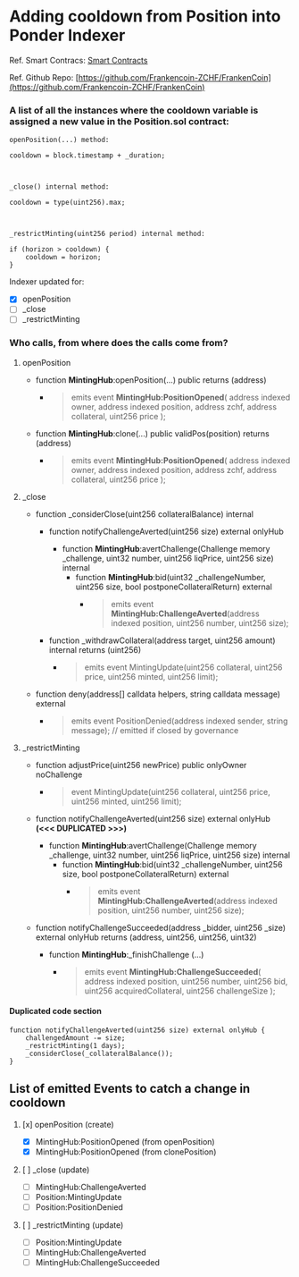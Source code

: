 # Adding cooldown from Position into Ponder Indexer

Ref. Smart Contracs: [Smart Contracts](https://github.com/Frankencoin-ZCHF/FrankenCoin/tree/main/contracts)

Ref. Github Repo: [https://github.com/Frankencoin-ZCHF/FrankenCoin](https://github.com/Frankencoin-ZCHF/FrankenCoin)

### A list of all the instances where the cooldown variable is assigned a new value in the Position.sol contract:

```
openPosition(...) method:

cooldown = block.timestamp + _duration;



_close() internal method:

cooldown = type(uint256).max;



_restrictMinting(uint256 period) internal method:

if (horizon > cooldown) {
    cooldown = horizon;
}
```

Indexer updated for:

-   [x] openPosition
-   [ ] \_close
-   [ ] \_restrictMinting

### Who calls, from where does the calls come from?

1.  openPosition

    -   function **MintingHub**:openPosition(...) public returns (address)
        -   > emits event **MintingHub:PositionOpened**(
            > address indexed owner,
            > address indexed position,
            > address zchf,
            > address collateral,
            > uint256 price
            > );
    -   function **MintingHub**:clone(...) public validPos(position) returns (address)
        -   > emits event **MintingHub:PositionOpened**(
            > address indexed owner,
            > address indexed position,
            > address zchf,
            > address collateral,
            > uint256 price
            > );

2.  \_close

    -   function \_considerClose(uint256 collateralBalance) internal

        -   function notifyChallengeAverted(uint256 size) external onlyHub

            -   function **MintingHub**:avertChallenge(Challenge memory \_challenge, uint32 number, uint256 liqPrice, uint256 size) internal
                -   function **MintingHub**:bid(uint32 \_challengeNumber, uint256 size, bool postponeCollateralReturn) external
                    -   > emits event **MintingHub:ChallengeAverted**(address indexed position, uint256 number, uint256 size);

        -   function \_withdrawCollateral(address target, uint256 amount) internal returns (uint256)
            -   > emits event MintingUpdate(uint256 collateral, uint256 price, uint256 minted, uint256 limit);

    -   function deny(address[] calldata helpers, string calldata message) external
        -   > emits event PositionDenied(address indexed sender, string message); // emitted if closed by governance

3.  \_restrictMinting

    -   function adjustPrice(uint256 newPrice) public onlyOwner noChallenge

        -   > event MintingUpdate(uint256 collateral, uint256 price, uint256 minted, uint256 limit);

    -   function notifyChallengeAverted(uint256 size) external onlyHub **(<<< DUPLICATED >>>)**

        -   function **MintingHub**:avertChallenge(Challenge memory \_challenge, uint32 number, uint256 liqPrice, uint256 size) internal
            -   function **MintingHub**:bid(uint32 \_challengeNumber, uint256 size, bool postponeCollateralReturn) external
                -   > emits event **MintingHub:ChallengeAverted**(address indexed position, uint256 number, uint256 size);

    -   function notifyChallengeSucceeded(address \_bidder, uint256 \_size) external onlyHub returns (address, uint256, uint256, uint32)

        -   function **MintingHub**:\_finishChallenge (...)
            -   > emits event **MintingHub:ChallengeSucceeded**(
                > address indexed position,
                > uint256 number,
                > uint256 bid,
                > uint256 acquiredCollateral,
                > uint256 challengeSize
                > );

#### Duplicated code section

```
function notifyChallengeAverted(uint256 size) external onlyHub {
    challengedAmount -= size;
    _restrictMinting(1 days);
    _considerClose(_collateralBalance());
}
```

## List of emitted Events to catch a change in cooldown

1. [x] openPosition (create)

    - [x] MintingHub:PositionOpened (from openPosition)
    - [x] MintingHub:PositionOpened (from clonePosition)

2. [ ] \_close (update)

    - [ ] MintingHub:ChallengeAverted
    - [ ] Position:MintingUpdate
    - [ ] Position:PositionDenied

3. [ ] \_restrictMinting (update)

    - [ ] Position:MintingUpdate
    - [ ] MintingHub:ChallengeAverted
    - [ ] MintingHub:ChallengeSucceeded

